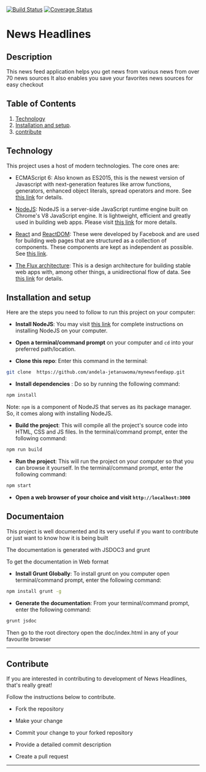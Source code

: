[![Build Status](https://travis-ci.org/andela-jetanuwoma/mynewsfeedapp.svg?branch=develop)](https://travis-ci.org/andela-jetanuwoma/mynewsfeedapp)
[![Coverage Status](https://coveralls.io/repos/github/andela-jetanuwoma/mynewsfeedapp/badge.svg?branch=implement-feedback)](https://coveralls.io/github/andela-jetanuwoma/mynewsfeedapp?branch=implement-feedback)
# News Headlines

## Description

This news feed application helps you get news from various news from over 70 news sources
It also enables you save your favorites news sources for easy checkout

## Table of Contents

  1. [Technology](#technology)
  1. [Installation and setup](#installation-and-setup).
  1. [contribute](#contribute)
## Technology

This project uses a host of modern technologies. The core ones are:

- ECMAScript 6: Also known as ES2015, this is the newest version of Javascript with next-generation features like arrow functions, generators, enhanced object literals, 
spread operators and more. See [this link](https://en.wikipedia.org/wiki/ECMAScript) for details.

- [NodeJS](https://nodejs.org): NodeJS is a server-side JavaScript runtime engine built 
on Chrome's V8 JavaScript engine. It is lightweight, efficient and greatly used in building web apps. Please visit [this link](https://nodejs.org) for more details.

- [React](https://facebook.github.io/react/) and [ReactDOM](https://facebook.github.io/react/docs/react-dom.html): 
These were developed by Facebook and are used for building web pages that are structured as a collection of components. These components are kept as independent as possible. See [this link](https://facebook.github.io/react/).

- [The Flux architecture](https://facebook.github.io/flux/): This is a design architecture for building stable web apps with, among other things, a unidirectional flow of data. See [this link](https://facebook.github.io/flux/) 
for details.


## Installation and setup

Here are the steps you need to follow to run this project on your computer:
- **Install NodeJS**: You may visit [this link](https://nodejs.org/en/download/) for complete 
instructions on installing NodeJS on your computer.

- **Open a terminal/command prompt** on your computer and `cd` into your preferred path/location.

- **Clone this repo**: Enter this command in the terminal:

``` bash
git clone  https://github.com/andela-jetanuwoma/mynewsfeedapp.git
```

- **Install dependencies** : Do so by running the following command:

``` bash
npm install
```
Note: `npm` is a component of NodeJS that serves as its package manager. So, it comes along with installing NodeJS.

- **Build the project**: This will compile all the project's source code into HTML, CSS and JS files. In 
the terminal/command prompt, enter the following command:

``` bash
npm run build
```

- **Run the project**: This will run the project on your computer so that you can browse it yourself. In the 
terminal/command prompt, enter the following command:

``` bash
npm start
```

- **Open a web browser of your choice and visit `http://localhost:3000`**

## Documentaion
This project is well documented and its very useful if you want to contribute or just want to know how it is being built

The documentation is generated with JSDOC3 and grunt

To get the documentation in Web format
- **Install Grunt Globally**: To install grunt on you computer open
terminal/command prompt, enter the following command:

 ``` bash
npm install grunt -g
```
- **Generate the documentation**: From your terminal/command prompt, 
enter the following command:
 ``` bash
grunt jsdoc
```

Then go to the root directory open the doc/index.html in any of your favourite browser

----
## Contribute

If you are interested in contributing to development of News Headlines, that's really great!

Follow the instructions below to contribute.

- Fork the repository

- Make your change

- Commit your change to your forked repository 

- Provide a detailed commit description 

- Create a pull request

----
